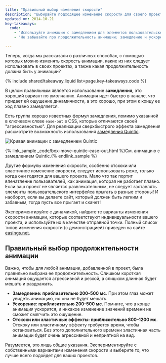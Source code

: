 ```yaml
---
title: "Правильный выбор изменения скорости"
description: "Выбирайте подходящее изменение скорости для своего проекта. Это может быть ускорение, замедление либо и ускорение, и замедление. Здесь можно даже немножко пошалить!"
updated_on: 2014-10-21
key-takeaways:
  code:
    - "Используйте анимацию с замедлением для элементов пользовательского интерфейса; замедление в Quintic является довольно приятным, хотя и коротким."
    - "Не забывайте про продолжительность анимации; замедление и ускорение должны занимать 200–500 мс, тогда как отскоки и эластичное изменение скорости должны иметь более длительную продолжительность 800–1200 мс."

---
```

<p class="intro">
  Теперь, когда мы рассказали о различных способах, с помощью которых можно изменять скорость анимации, какие из них следует использовать в своих проектах, а также какая продолжительность должна быть у анимации?
</p>

{% include shared/takeaway.liquid list=page.key-takeaways.code %}

В целом правильным является использование **замедления**, это хороший вариант по умолчанию. Анимация идет быстро в начале, что придает ей ощущение динамичности, а это хорошо, при этом к концу ее ход плавно замедляется.

Есть группа хорошо известных формул замедления, помимо указанной в ключевом слове `ease-out` в CSS, которые отличаются своей "агрессивностью". Для реализации сверхбыстрого эффекта замедления рассмотрите возможность использования [замедления Quintic](http://easings.net/#easeOutQuint).

<img src="imgs/quintic-ease-out-markers.png" alt="Кривая анимации с замедлением Quintic" style="max-width: 300px"/>

{% link_sample _code/box-move-quintic-ease-out.html %}См. анимацию с замедлением Quintic.{% endlink_sample %}

Другие формулы изменения скорости, особенно отскоки или эластичное изменение скорости, следует использовать реже, только когда они годятся для вашего проекта. Мало что так портит впечатление пользователей, как анимация, которая не работает плавно. Если ваш проект не является развлекательным, не следует заставлять элементы пользовательского интерфейса прыгать в разные стороны! И наоборот, если вы делаете сайт, который должен быть легким и забавным, тогда пусть все прыгает и скачет!

Экспериментируйте с динамикой, найдите те варианты изменения скорости анимации, которые соответствуют индивидуальности вашего проекта, и используйте их в качестве отправной точки. Полный список типов изменения скорости (с демонстрацией) приведен на сайте [easings.net](http://easings.net).

## Правильный выбор продолжительности анимации

Важно, чтобы для любой анимации, добавленной в проект, была правильно выбрана ее продолжительность. Слишком короткая анимация ощущается агрессивной и резкой, а слишком длинная будет мешать и раздражать.

* **Замедление: приблизительно 200–500 мс**. При этом глаз может увидеть анимацию, но она не будет мешать.
* **Ускорение: приблизительно 200–500 мс**. Помните, что в конце анимация ускорится, и никакое изменение значений времени не сможет смягчить это ощущение.
* **Отскоки или эластичные эффекты: приблизительно 800–1200 мс**. Отскоку или эластичному эффекту требуется время, чтобы остановиться. Без этого дополнительного времени эластичная часть анимации будет очень агрессивной и неприятной на вид.

Разумеется, это лишь общие указания. Экспериментируйте с собственными вариантами изменения скорости и выберите то, что лучше всего подойдет для ваших проектов.


